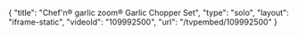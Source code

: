 {
    "title": "Chef'n&reg; garlic zoom&reg; Garlic Chopper Set",
    "type": "solo",
    "layout": "iframe-static",
    "videoId": "109992500",
    "url": "\/tvpembed\/109992500"
}